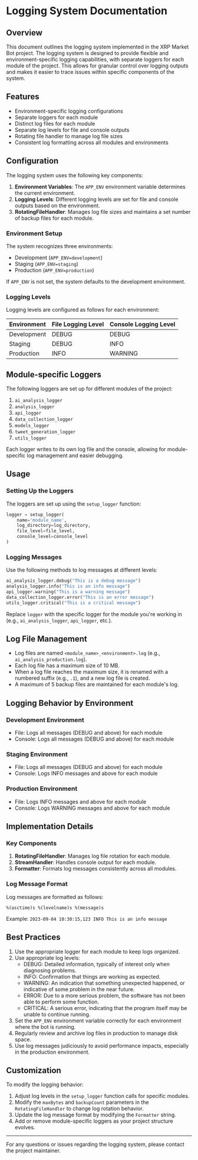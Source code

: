 # Logging System Documentation

## Overview

This document outlines the logging system implemented in the XRP Market Bot project. The logging system is designed to provide flexible and environment-specific logging capabilities, with separate loggers for each module of the project. This allows for granular control over logging outputs and makes it easier to trace issues within specific components of the system.

## Features

- Environment-specific logging configurations
- Separate loggers for each module
- Distinct log files for each module
- Separate log levels for file and console outputs
- Rotating file handler to manage log file sizes
- Consistent log formatting across all modules and environments

## Configuration

The logging system uses the following key components:

1. **Environment Variables**: The `APP_ENV` environment variable determines the current environment.
2. **Logging Levels**: Different logging levels are set for file and console outputs based on the environment.
3. **RotatingFileHandler**: Manages log file sizes and maintains a set number of backup files for each module.

### Environment Setup

The system recognizes three environments:

- Development (`APP_ENV=development`)
- Staging (`APP_ENV=staging`)
- Production (`APP_ENV=production`)

If `APP_ENV` is not set, the system defaults to the development environment.

### Logging Levels

Logging levels are configured as follows for each environment:

| Environment | File Logging Level | Console Logging Level |
|-------------|--------------------|-----------------------|
| Development | DEBUG              | DEBUG                 |
| Staging     | DEBUG              | INFO                  |
| Production  | INFO               | WARNING               |

## Module-specific Loggers

The following loggers are set up for different modules of the project:

1. `ai_analysis_logger`
2. `analysis_logger`
3. `api_logger`
4. `data_collection_logger`
5. `models_logger`
6. `tweet_generation_logger`
7. `utils_logger`

Each logger writes to its own log file and the console, allowing for module-specific log management and easier debugging.

## Usage

### Setting Up the Loggers

The loggers are set up using the `setup_logger` function:

```python
logger = setup_logger(
    name='module_name',
    log_directory=log_directory,
    file_level=file_level,
    console_level=console_level
)
```

### Logging Messages

Use the following methods to log messages at different levels:

```python
ai_analysis_logger.debug("This is a debug message")
analysis_logger.info("This is an info message")
api_logger.warning("This is a warning message")
data_collection_logger.error("This is an error message")
utils_logger.critical("This is a critical message")
```

Replace `logger` with the specific logger for the module you're working in (e.g., `ai_analysis_logger`, `api_logger`, etc.).

## Log File Management

- Log files are named `<module_name>_<environment>.log` (e.g., `ai_analysis_production.log`).
- Each log file has a maximum size of 10 MB.
- When a log file reaches the maximum size, it is renamed with a numbered suffix (e.g., `.1`), and a new log file is created.
- A maximum of 5 backup files are maintained for each module's log.

## Logging Behavior by Environment

### Development Environment
- File: Logs all messages (DEBUG and above) for each module
- Console: Logs all messages (DEBUG and above) for each module

### Staging Environment
- File: Logs all messages (DEBUG and above) for each module
- Console: Logs INFO messages and above for each module

### Production Environment
- File: Logs INFO messages and above for each module
- Console: Logs WARNING messages and above for each module

## Implementation Details

### Key Components

1. **RotatingFileHandler**: Manages log file rotation for each module.
2. **StreamHandler**: Handles console output for each module.
3. **Formatter**: Formats log messages consistently across all modules.

### Log Message Format

Log messages are formatted as follows:
```
%(asctime)s %(levelname)s %(message)s
```

Example: `2023-09-04 10:30:15,123 INFO This is an info message`

## Best Practices

1. Use the appropriate logger for each module to keep logs organized.
2. Use appropriate log levels:
   - DEBUG: Detailed information, typically of interest only when diagnosing problems.
   - INFO: Confirmation that things are working as expected.
   - WARNING: An indication that something unexpected happened, or indicative of some problem in the near future.
   - ERROR: Due to a more serious problem, the software has not been able to perform some function.
   - CRITICAL: A serious error, indicating that the program itself may be unable to continue running.
3. Set the `APP_ENV` environment variable correctly for each environment where the bot is running.
4. Regularly review and archive log files in production to manage disk space.
5. Use log messages judiciously to avoid performance impacts, especially in the production environment.

## Customization

To modify the logging behavior:

1. Adjust log levels in the `setup_logger` function calls for specific modules.
2. Modify the `maxBytes` and `backupCount` parameters in the `RotatingFileHandler` to change log rotation behavior.
3. Update the log message format by modifying the `Formatter` string.
4. Add or remove module-specific loggers as your project structure evolves.

---

For any questions or issues regarding the logging system, please contact the project maintainer.